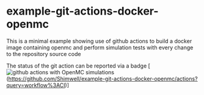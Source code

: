 # example-git-actions-docker-openmc
This is a minimal example showing use of github actions to build a docker image containing openmc and perform simulation tests with every change to the repository source code

The status of the git action can be reported via a badge [![github actions with OpenMC simulations](https://github.com/shimwell/example-git-actions-docker-openmc/workflows/CI/badge.svg)(https://github.com/Shimwell/example-git-actions-docker-openmc/actions?query=workflow%3ACI)]


